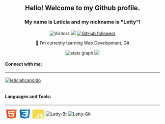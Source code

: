 <div align="center">
<h2>Hello! Welcome to my Github profile.</h2>
<h3>My name is Letícia and my nickname is "Letty"!</h3>
 
![Visitors](https://komarev.com/ghpvc/?username=leticiahcandido&color=blue)
[<img src="https://img.shields.io/static/v1?message=LinkedIn&logo=linkedin&label=&color=0077B5&logoColor=white&labelColor=&style=for-the-badge)">](https://www.linkedin.com/in/leticiahcandido)
[![GitHub followers](https://img.shields.io/github/followers/leticiahcandido.svg?style=social&label=Follow)](https://github.com/leticiahcandido?tab=followers)
  
 🌱 I’m currently learning Web Development, Git 
 </div>
 
<div align="center">
    <img src="https://github-readme-stats.vercel.app/api?hide_title=false&hide_rank=false&show_icons=true&include_all_commits=true&count_private=true&disable_animations=false&theme=material-palenight&locale=en&hide_border=false&username=leticiahcandido" alt="stats graph" width="425px"/>
    <img src="https://github-readme-stats.vercel.app/api/top-langs/?username=leticiahcandido&theme=material-palenight&locale=en&layout=compact&hide=python"/>
</div>
 
<div>
<h4>Connect with me:</h4>
  <hr>
  <a href="https://linkedin.com/in/leticiahcandido" target="blank"><img align="center" src="https://cdn.jsdelivr.net/gh/devicons/devicon/icons/linkedin/linkedin-original.svg" alt="leticiahcandido" height="30" width="40"/></a>
</div>
  
<div style="display: inline_block"><br>
  <h4>Languages and Tools:</h4>
  <hr>
  <img align="center" alt="Letty-HTML" height="30" width="40" src="https://raw.githubusercontent.com/devicons/devicon/master/icons/html5/html5-original.svg">
  <img align="center" alt="Letty-CSS" height="30" width="40" src="https://raw.githubusercontent.com/devicons/devicon/master/icons/css3/css3-original.svg">
  <img align="center" alt="Letty-Js" height="30" width="40" src="https://raw.githubusercontent.com/devicons/devicon/master/icons/javascript/javascript-plain.svg">
  <img align="center" alt="Letty-Bt" height="40" width="50" src="https://cdn.jsdelivr.net/gh/devicons/devicon/icons/bootstrap/bootstrap-original.svg">
  <img align="center" alt="Letty-Git" height="70" width="60" src="https://cdn.jsdelivr.net/gh/devicons/devicon/icons/git/git-original-wordmark.svg">
</div>

